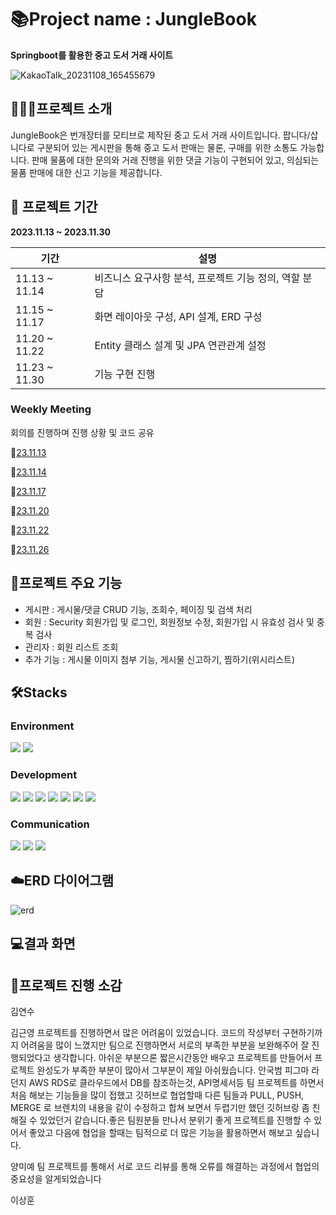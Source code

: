 # 📚Project name : JungleBook



**Springboot를 활용한 중고 도서 거래 사이트**

![KakaoTalk_20231108_165455679](https://github.com/Dawnnote/JungleBook/assets/148731548/6a33492b-6761-42ae-809e-dcc065f32cc5)

## 💁🏻‍♀️프로젝트 소개


JungleBook은 번개장터를 모티브로 제작된 중고 도서 거래 사이트입니다. 팝니다/삽니다로 구분되어 있는 게시판을 통해 중고 도서 판매는 물론, 구매를 위한 소통도 가능합니다. 판매 물품에 대한 문의와 거래 진행을 위한 댓글 기능이 구현되어 있고, 의심되는 물품 판매에 대한 신고 기능을 제공합니다.

## 📅 프로젝트 기간


**2023.11.13 ~ 2023.11.30**

| 기간 | 설명 |
| --- | --- |
| 11.13 ~ 11.14  | 비즈니스 요구사항 분석, 프로젝트 기능 정의, 역할 분담 |
| 11.15 ~ 11.17 | 화면 레이아웃 구성, API 설계, ERD 구성 |
| 11.20 ~ 11.22 | Entity 클래스 설계 및 JPA 연관관계 설정 |
| 11.23 ~ 11.30 | 기능 구현 진행 |

### Weekly Meeting

회의를 진행하며 진행 상황 및 코드 공유

🔗[23.11.13](https://www.notion.so/23-11-13-2deb6ee6d6504b99aeef275542210b6e?pvs=21)

🔗[23.11.14](https://www.notion.so/23-11-14-a9975f4781494d19b8d59bca4370a8be?pvs=21)

🔗[23.11.17](https://www.notion.so/23-11-17-0cbb14427ecf4520b500988f947f6d7f?pvs=21)

🔗[23.11.20](https://www.notion.so/23-11-20-7fc09583cf084029bcdf1d4500f7ab37?pvs=21)

🔗[23.11.22](https://www.notion.so/23-11-22-929a5c4568734278b4c8304276cd3604?pvs=21)

🔗[23.11.26](https://www.notion.so/23-11-26-1e52cd63d45b4ab4b6580952cd7746c3?pvs=21)

## 📑프로젝트 주요 기능


- 게시판 : 게시물/댓글 CRUD 기능, 조회수, 페이징 및 검색 처리
- 회원 : Security 회원가입 및 로그인, 회원정보 수정, 회원가입 시 유효성 검사 및 중복 검사
- 관리자 : 회원 리스트 조회 
- 추가 기능 : 게시물 이미지 첨부 기능, 게시물 신고하기, 찜하기(위시리스트)

## 🛠️Stacks


### Environment

<img src="https://img.shields.io/badge/github-181717?style=for-the-badge&logo=github&logoColor=white">
<img src="https://img.shields.io/badge/intellijidea-000000?style=for-the-badge&logo=intellijidea&logoColor=white">

### Development

<img src="https://img.shields.io/badge/springboot-6DB33F?style=for-the-badge&logo=springboot&logoColor=white">
<img src="https://img.shields.io/badge/java-007396?style=for-the-badge&logo=java&logoColor=white">
<img src="https://img.shields.io/badge/css-1572B6?style=for-the-badge&logo=css3&logoColor=white">
<img src="https://img.shields.io/badge/javascript-F7DF1E?style=for-the-badge&logo=javascript&logoColor=black">
<img src="https://img.shields.io/badge/mysql-4479A1?style=for-the-badge&logo=mysql&logoColor=white">
<img src="https://img.shields.io/badge/bootstrap-7952B3?style=for-the-badge&logo=bootstrap&logoColor=white">
<img src="https://img.shields.io/badge/thymeleaf-005F0F?style=for-the-badge&logo=thymeleaf&logoColor=white">

### Communication

<img src="https://img.shields.io/badge/slack-4A154B?style=for-the-badge&logo=slack&logoColor=white">
<img src="https://img.shields.io/badge/Notion-000000?style=for-the-badge&logo=Notion&logoColor=white">
<img src="https://img.shields.io/badge/GoogleSheets-34A853?style=for-the-badge&logo=GoogleSheets&logoColor=white">


## ☁️**ERD 다이어그램**
![erd](https://github.com/Dawnnote/JungleBook/assets/148731548/0bfc6d3c-0d02-4c56-a4e8-e6f9d1bb165f)


## 💻결과 화면

## 💬프로젝트 진행 소감


김연수

김근영
  프로젝트를 진행하면서 많은 어려움이 있었습니다. 코드의 작성부터 구현하기까지 어려움을 많이 느꼈지만 팀으로 진행하면서 서로의
  부족한 부분을 보완해주어 잘 진행되었다고 생각합니다. 아쉬운 부분으론 짧은시간동안 배우고 프로젝트를 만들어서 프로젝트 완성도가 부족한 부분이 많아서
  그부분이 제일 아쉬웠습니다.
안국범
  피그마 라던지 AWS RDS로 클라우드에서 DB를 참조하는것, API명세서등 팀 프로젝트를 하면서 처음 해보는 기능들을 많이 접했고
  깃허브로 협업할때 다른 팀들과 PULL, PUSH, MERGE 로 브렌치의 내용을 같이 수정하고 합쳐 보면서 두렵기만 했던
  깃허브랑 좀 친해질 수 있었던거 같습니다.좋은 팀원분들 만나서 분위기 좋게 프로젝트를 진행할 수 있어서 좋았고
  다음에 협업을 할때는 팀적으로 더 많은 기능을 활용하면서 해보고 싶습니다.
  
양미예
 팀 프로젝트를 통해서 서로 코드 리뷰를 통해 오류를 해결하는 과정에서 협업의 중요성을 알게되었습니다

이상훈
